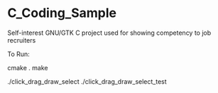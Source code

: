 # C_Coding_Sample
Self-interest GNU/GTK C project used for showing competency to job recruiters

To Run:

cmake .
make

./click_drag_draw_select
./click_drag_draw_select_test

